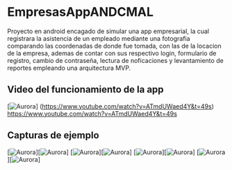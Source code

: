 # EmpresasAppANDCMAL

Proyecto en android encagado de simular una app empresarial, la cual registrara la asistencia de un empleado mediante una fotografia comparando las coordenadas de donde fue tomada, con las de la locacion de la empresa, ademas de contar con sus respectivo login, formulario de registro, cambio de contraseña, lectura de noficaciones y levantamiento de reportes empleando una arquitectura MVP.

## Video del funcionamiento de la app
[![Aurora](imagenes/01.png)]
(https://www.youtube.com/watch?v=ATmdUWaed4Y&t=49s)
https://www.youtube.com/watch?v=ATmdUWaed4Y&t=49s

## Capturas de ejemplo
[![Aurora](imagenes/01.png)][![Aurora](imagenes/02.png)]
[![Aurora](imagenes/03.png)][![Aurora](imagenes/04.png)]
[![Aurora](imagenes/05.png)][![Aurora](imagenes/06.png)]
[![Aurora](imagenes/07.png)][![Aurora](imagenes/08.png)]


